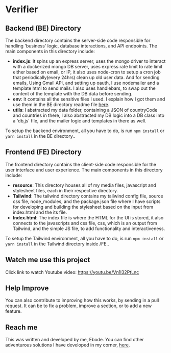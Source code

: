 # Verifier

## Backend (BE) Directory

The backend directory contains the server-side code responsible for handling 'business' logic, database interactions, and API endpoints. The main components in this directory include:

- **index.js**: It spins up an express server, uses the mongo driver to interact with a dockerized mongo DB server, uses express rate limit to rate limit either based on email, or IP, it also uses node-cron to setup a cron job that periodically(every 24hrs) clean up old user data. And for sending emails, Using Gmail API, and setting up oauth, I use nodemailer and a template html to send mails. I also uses handlebars, to swap out the content of the template with the DB data before sending. 
- **env**: It contains all the sensitive files I used. I explain how I got them and use them in the BE directory readme file [here](https://github.com/eebod/Verifier/blob/main/BE/readme.md).
- **utils**: I abstracted my data folder, containing a JSON of countryCode and countries in there, I also abstracted my DB logic into a DB class into a 'db,js' file, and the mailer logic and templates in there as well.

To setup the backend environment, all you have to do, is run ```npm install``` or ```yarn install``` in the BE directory..

## Frontend (FE) Directory

The frontend directory contains the client-side code responsible for the user interface and user experience. The main components in this directory include:

- **resource**: This directory houses all of my media files, javascript and stylesheet files, each in their respective directory.
- **Tailwind**: The tailwind directory contains my tailwind config file, source css file, node_modules, and the package.json file where I have scripts for developing and building the stylesheet based on the input from index.html and the its file.
- **Index.html**: The index file is where the HTML for the UI is stored, it also connects to the javascripts and css file, css, which is an output from Tailwind, and the simple JS file, to add functionality and interactiveness.

To setup the Tailwind environment, all you have to do, is run ```npm install``` or ```yarn install``` in the Tailwind directory inside /FE..


## Watch me use this project
Click link to watch Youtube video: https://youtu.be/Vn1l32PtLnc


## Help Improve
You can also contribute to improving how this works, by sending in a pull request. It can be to fix a problem, improve a section, or to add a new feature.


## Reach me
This was written and developed by me, Ebode.
You can find other adventurous solutions I have developed in my corner, [here](https://www.ebode.dev).